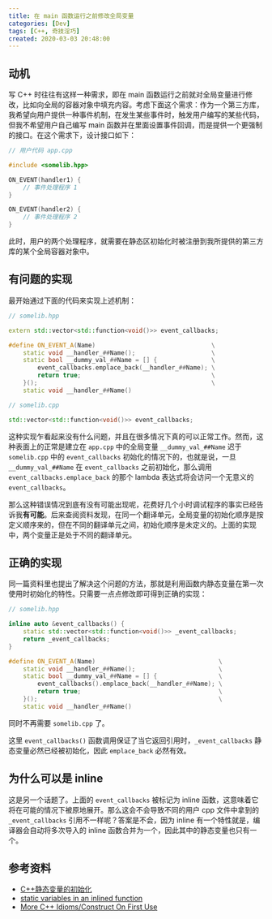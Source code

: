 ```yaml
---
title: 在 main 函数运行之前修改全局变量
categories: [Dev]
tags: [C++, 奇技淫巧]
created: 2020-03-03 20:48:00
---
```


## 动机

写 C++ 时往往有这样一种需求，即在 main 函数运行之前就对全局变量进行修改，比如向全局的容器对象中填充内容。考虑下面这个需求：作为一个第三方库，我希望向用户提供一种事件机制，在发生某些事件时，触发用户编写的某些代码，但我不希望用户自己编写 main 函数并在里面设置事件回调，而是提供一个更强制的接口。在这个需求下，设计接口如下：

```cpp
// 用户代码 app.cpp

#include <somelib.hpp>

ON_EVENT(handler1) {
    // 事件处理程序 1
}

ON_EVENT(handler2) {
    // 事件处理程序 2
}
```

此时，用户的两个处理程序，就需要在静态区初始化时被注册到我所提供的第三方库的某个全局容器对象中。

## 有问题的实现

最开始通过下面的代码来实现上述机制：

```cpp
// somelib.hpp

extern std::vector<std::function<void()>> event_callbacks;

#define ON_EVENT_A(Name)                                \
    static void __handler_##Name();                     \
    static bool __dummy_val_##Name = [] {               \
        event_callbacks.emplace_back(__handler_##Name); \
        return true;                                    \
    }();                                                \
    static void __handler_##Name()
```

```cpp
// somelib.cpp

std::vector<std::function<void()>> event_callbacks;
```

这种实现乍看起来没有什么问题，并且在很多情况下真的可以正常工作。然而，这种表面上的正常是建立在 `app.cpp` 中的全局变量 `__dummy_val_##Name` 迟于 `somelib.cpp` 中的 `event_callbacks` 初始化的情况下的，也就是说，一旦 `__dummy_val_##Name` 在 `event_callbacks` 之前初始化，那么调用 `event_callbacks.emplace_back` 的那个 lambda 表达式将会访问一个无意义的 `event_callbacks`。

那么这种错误情况到底有没有可能出现呢，花费好几个小时调试程序的事实已经告诉我**有可能**。后来查阅资料发现，在同一个翻译单元，全局变量的初始化顺序是按定义顺序来的，但在不同的翻译单元之间，初始化顺序是未定义的。上面的实现中，两个变量正是处于不同的翻译单元。

## 正确的实现

同一篇资料里也提出了解决这个问题的方法，那就是利用函数内静态变量在第一次使用时初始化的特性。只需要一点点修改即可得到正确的实现：

```cpp
// somelib.hpp

inline auto &event_callbacks() {
    static std::vector<std::function<void()>> _event_callbacks;
    return _event_callbacks;
}

#define ON_EVENT_A(Name)                                  \
    static void __handler_##Name();                       \
    static bool __dummy_val_##Name = [] {                 \
        event_callbacks().emplace_back(__handler_##Name); \
        return true;                                      \
    }();                                                  \
    static void __handler_##Name()
```

同时不再需要 `somelib.cpp` 了。

这里 `event_callbacks()` 函数调用保证了当它返回引用时，`_event_callbacks` 静态变量必然已经被初始化，因此 `emplace_back` 必然有效。

## 为什么可以是 inline

这是另一个话题了。上面的 `event_callbacks` 被标记为 inline 函数，这意味着它将在可能的情况下被原地展开。那么这会不会导致不同的用户 cpp 文件中拿到的 `_event_callbacks` 引用不一样呢？答案是不会，因为 inline 有一个特性就是，编译器会自动将多次导入的 inline 函数合并为一个，因此其中的静态变量也只有一个。

## 参考资料

- [C++静态变量的初始化](https://www.jianshu.com/p/dd34cee5242c)
- [static variables in an inlined function](https://stackoverflow.com/questions/185624/static-variables-in-an-inlined-function)
- [More C++ Idioms/Construct On First Use](https://en.wikibooks.org/wiki/More_C++_Idioms/Construct_On_First_Use)
